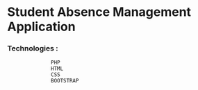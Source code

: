 # Student Absence Management Application
### Technologies : 
                  PHP
                  HTML
                  CSS
                  BOOTSTRAP 
